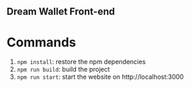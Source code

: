 ## Dream Wallet Front-end

# Commands

1. `npm install`: restore the npm dependencies
2. `npm run build`: build the project
3. `npm run start`: start the website on http://localhost:3000
